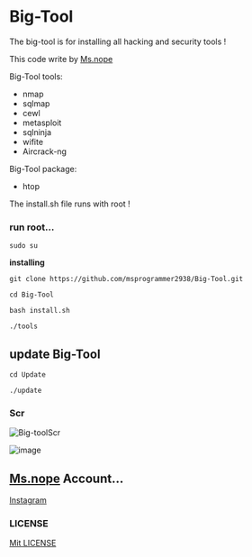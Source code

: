 # Big-Tool
The big-tool is for installing all hacking and security tools !

This code write by [Ms.nope](https://github.com/msprogrammer2938)

Big-Tool tools:
- nmap
- sqlmap
- cewl
- metasploit
- sqlninja
- wifite
- Aircrack-ng

Big-Tool package:
- htop

The install.sh file runs with root !

### run root...
```
sudo su
```

**installing**
```
git clone https://github.com/msprogrammer2938/Big-Tool.git

cd Big-Tool

bash install.sh

./tools
```
## update Big-Tool
```
cd Update

./update
```

### Scr
![Big-toolScr](https://user-images.githubusercontent.com/78996423/115227017-29147300-a125-11eb-8e03-c861926f601b.jpeg)

![image](https://user-images.githubusercontent.com/78996423/116021528-9c564180-a65d-11eb-8752-8fc25b0394c8.png)

## [Ms.nope](https://github.com/msprogrammer2938) Account...
[Instagram](https://instagram.com/programmer2938)

### LICENSE
[Mit LICENSE](https://github.com/msprogrammer2938/Big-Tool/blob/master/LICENSE)

